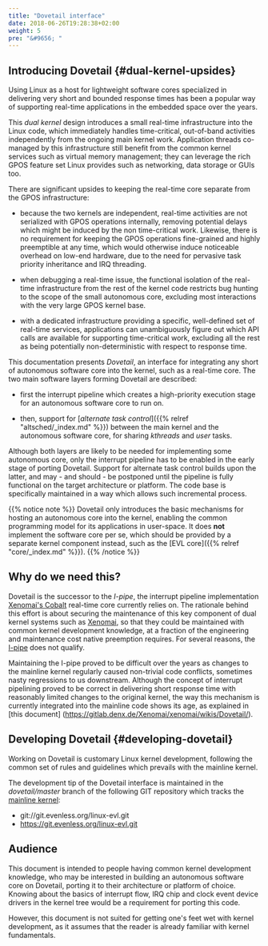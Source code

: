 ```yaml
---
title: "Dovetail interface"
date: 2018-06-26T19:28:38+02:00
weight: 5
pre: "&#9656; "
---
```


## Introducing Dovetail {#dual-kernel-upsides}

Using Linux as a host for lightweight software cores specialized in
delivering very short and bounded response times has been a popular
way of supporting real-time applications in the embedded space over
the years.

This *dual kernel* design introduces a small real-time infrastructure
into the Linux code, which immediately handles time-critical,
out-of-band activities independently from the ongoing main kernel
work. Application threads co-managed by this infrastructure still
benefit from the common kernel services such as virtual memory
management; they can leverage the rich GPOS feature set Linux provides
such as networking, data storage or GUIs too.

There are significant upsides to keeping the real-time core separate
from the GPOS infrastructure:

- because the two kernels are independent, real-time activities are
  not serialized with GPOS operations internally, removing potential
  delays which might be induced by the non time-critical
  work. Likewise, there is no requirement for keeping the GPOS
  operations fine-grained and highly preemptible at any time, which
  would otherwise induce noticeable overhead on low-end hardware, due
  to the need for pervasive task priority inheritance and IRQ
  threading.

- when debugging a real-time issue, the functional isolation of the
  real-time infrastructure from the rest of the kernel code restricts
  bug hunting to the scope of the small autonomous core, excluding
  most interactions with the very large GPOS kernel base.

- with a dedicated infrastructure providing a specific, well-defined
  set of real-time services, applications can unambiguously figure out
  which API calls are available for supporting time-critical work,
  excluding all the rest as being potentially non-deterministic with
  respect to response time.

This documentation presents _Dovetail_, an interface for integrating
any short of autonomous software core into the kernel, such as a
real-time core. The two main software layers forming Dovetail are
described:

- first the interrupt pipeline which creates a high-priority execution
stage for an autonomous software core to run on.

- then, support for [_alternate task control_]({{% relref
"altsched/_index.md" %}}) between the main kernel and the autonomous
software core, for sharing *kthreads* and *user* tasks.

Although both layers are likely to be needed for implementing some
autonomous core, only the interrupt pipeline has to be enabled in the
early stage of porting Dovetail. Support for alternate task control
builds upon the latter, and may - and should - be postponed until the
pipeline is fully functional on the target architecture or
platform. The code base is specifically maintained in a way which
allows such incremental process.

{{% notice note %}}
Dovetail only introduces the basic mechanisms for hosting an
autonomous core into the kernel, enabling the common programming model
for its applications in user-space. It does **not** implement the
software core per se, which should be provided by a separate kernel
component instead, such as the [EVL core]({{% relref "core/_index.md" %}}).
{{% /notice %}}

## Why do we need this?

Dovetail is the successor to the *I-pipe*, the interrupt pipeline
implementation [Xenomai's Cobalt](https://xenomai.org/gitlab/xenomai/)
real-time core currently relies on. The rationale behind this effort
is about securing the maintenance of this key component of dual kernel
systems such as [Xenomai](https://xenomai.org), so that they could be
maintained with common kernel development knowledge, at a fraction of
the engineering and maintenance cost native preemption requires. For
several reasons, the
[I-pipe](https://gitlab.denx.de/Xenomai/xenomai/wikis/Dovetail/) does
not qualify.

Maintaining the I-pipe proved to be difficult over the years as
changes to the mainline kernel regularly caused non-trivial code
conflicts, sometimes nasty regressions to us downstream. Although the
concept of interrupt pipelining proved to be correct in delivering
short response time with reasonably limited changes to the original
kernel, the way this mechanism is currently integrated into the
mainline code shows its age, as explained in [this document]
(https://gitlab.denx.de/Xenomai/xenomai/wikis/Dovetail/).

## Developing Dovetail {#developing-dovetail}

Working on Dovetail is customary Linux kernel development, following
the common set of rules and guidelines which prevails with the
mainline kernel.

The development tip of the Dovetail interface is maintained in the
_dovetail/master_ branch of the following GIT repository which tracks
the [mainline
kernel](git://git.kernel.org/pub/scm/linux/kernel/git/torvalds/linux-2.6.git):

  * git://git.evenless.org/linux-evl.git
  * https://git.evenless.org/linux-evl.git

## Audience

This document is intended to people having common kernel development
knowledge, who may be interested in building an autonomous software
core on Dovetail, porting it to their architecture or platform of
choice. Knowing about the basics of interrupt flow, IRQ chip and clock
event device drivers in the kernel tree would be a requirement for
porting this code.

However, this document is not suited for getting one's feet wet with
kernel development, as it assumes that the reader is already familiar
with kernel fundamentals.
